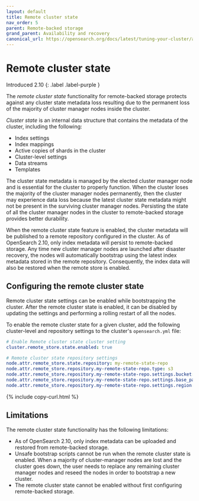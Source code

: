 ```yaml
---
layout: default
title: Remote cluster state
nav_order: 5
parent: Remote-backed storage
grand_parent: Availability and recovery
canonical_url: https://opensearch.org/docs/latest/tuning-your-cluster/availability-and-recovery/remote-store/remote-cluster-state/
---
```


# Remote cluster state

Introduced 2.10
{: .label .label-purple }

The _remote cluster state_ functionality for remote-backed storage protects against any cluster state metadata loss resulting due to the permanent loss of the majority of cluster manager nodes inside the cluster.

_Cluster state_ is an internal data structure that contains the metadata of the cluster, including the following: 
- Index settings 
- Index mappings 
- Active copies of shards in the cluster 
- Cluster-level settings
- Data streams
- Templates

The cluster state metadata is managed by the elected cluster manager node and is essential for the cluster to properly function. When the cluster loses the majority of the cluster manager nodes permanently, then the cluster may experience data loss because the latest cluster state metadata might not be present in the surviving cluster manager nodes. Persisting the state of all the cluster manager nodes in the cluster to remote-backed storage provides better durability.

When the remote cluster state feature is enabled, the cluster metadata will be published to a remote repository configured in the cluster. As of OpenSearch 2.10, only index metadata will persist to remote-backed storage.
Any time new cluster manager nodes are launched after disaster recovery, the nodes will automatically bootstrap using the latest index metadata stored in the remote repository. Consequently, the index data will also be restored when the remote store is enabled.

## Configuring the remote cluster state

Remote cluster state settings can be enabled while bootstrapping the cluster. After the remote cluster state is enabled, it can be disabled by updating the settings and performing a rolling restart of all the nodes.

To enable the remote cluster state for a given cluster, add the following cluster-level and repository settings to the cluster's `opensearch.yml` file:

```yml
# Enable Remote cluster state cluster setting
cluster.remote_store.state.enabled: true

# Remote cluster state repository settings
node.attr.remote_store.state.repository: my-remote-state-repo
node.attr.remote_store.repository.my-remote-state-repo.type: s3
node.attr.remote_store.repository.my-remote-state-repo.settings.bucket: <Bucket Name 3>
node.attr.remote_store.repository.my-remote-state-repo.settings.base_path: <Bucket Base Path 3>
node.attr.remote_store.repository.my-remote-state-repo.settings.region: <Bucket region>
```
{% include copy-curl.html %}

## Limitations

The remote cluster state functionality has the following limitations:
- As of OpenSearch 2.10, only index metadata can be uploaded and restored from remote-backed storage.
- Unsafe bootstrap scripts cannot be run when the remote cluster state is enabled. When a majority of cluster-manager nodes are lost and the cluster goes down, the user needs to replace any remaining cluster manager nodes and reseed the nodes in order to bootstrap a new cluster.
- The remote cluster state cannot be enabled without first configuring remote-backed storage.
